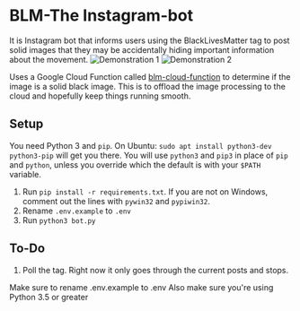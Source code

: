 # BLM-The Instagram-bot
 It is Instagram bot that informs users using the BlackLivesMatter tag to post solid images that they may be accidentally hiding important information about the movement.
![Demonstration 1](https://i.imgur.com/cbW2vEY.png)
![Demonstration 2](https://i.imgur.com/nsYbHJl.png)

Uses a Google Cloud Function called [blm-cloud-function](https://github.com/char/blm-cloud-function) to determine if the image is a solid black image. This is to offload the image processing to the cloud and hopefully keep things running smooth.


## Setup
You need Python 3 and `pip`. On Ubuntu: `sudo apt install python3-dev python3-pip` will get you there. You will use `python3` and `pip3` in place of `pip` and `python`, unless you override which the default is with your `$PATH` variable.

1. Run `pip install -r requirements.txt`. If you are not on Windows, comment out the lines with `pywin32` and `pypiwin32`.
1. Rename `.env.example` to `.env`
1. Run `python3 bot.py`

## To-Do
1. Poll the tag. Right now it only goes through the current posts and stops.

Make sure to rename .env.example to .env
Also make sure you're using Python 3.5 or greater
